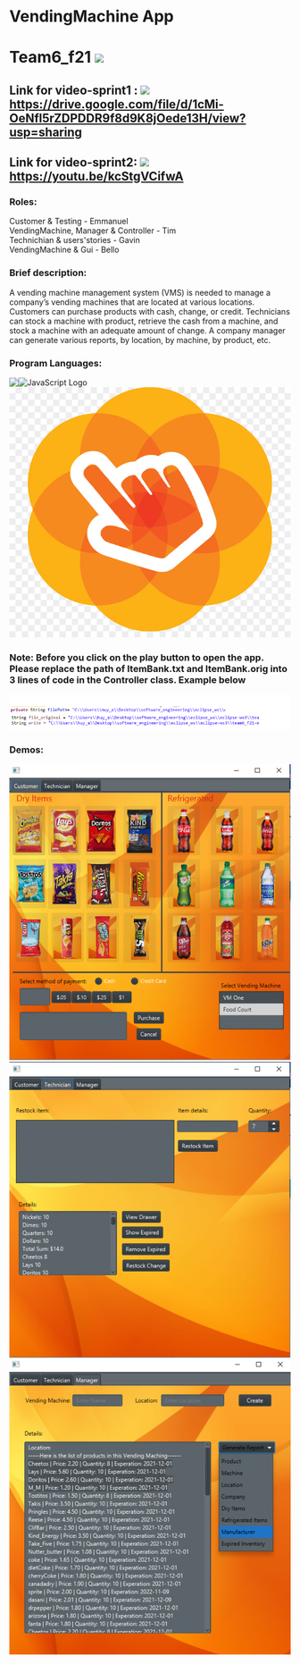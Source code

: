 # VendingMachine App
# Team6_f21 <img src="https://raw.githubusercontent.com/MartinHeinz/MartinHeinz/master/wave.gif" width="30px">
## Link for video-sprint1 : <img src="https://img.icons8.com/color/48/000000/services--v3.png"/> https://drive.google.com/file/d/1cMi-OeNfl5rZDPDDR9f8d9K8jOede13H/view?usp=sharing <br/> 
## Link for video-sprint2: <img src="https://img.icons8.com/color/48/000000/services--v3.png"/>  https://youtu.be/kcStgVCifwA
### Roles: </br>
Customer & Testing - Emmanuel </br>
VendingMachine, Manager & Controller - Tim </br>
Technichian & users'stories - Gavin </br>
VendingMachine & Gui - Bello </br>
### Brief description: </br>
A vending machine management system (VMS) is needed to manage a company’s vending machines that are located at various locations. Customers can purchase products with cash, change, or credit. Technicians can stock a machine with product, retrieve the cash from a machine, and stock a machine with an adequate amount of change. A company manager can generate various reports, by location, by machine, by product, etc.
### Program Languages: </br>
<img src="https://cdn.worldvectorlogo.com/logos/java.svg" alt="JavaScript Logo" width="50" height="50"/><img align="left" src="https://img.shields.io/badge/css3-%231572B6.svg?style=for-the-badge&logo=css&logoColor=white"/>  <img src="https://github.com/timphamvn33/VendingMachine/blob/Tim/team6_f21-main/imgs/kisspng-javafx-scene-builder-fxml-jar-mobile-app-developme-builder-5ad89537135646.2692307815241434150792.jpg"/>
 </br> 
### Note: Before you click on the play button to open the app. Please replace the path of ItemBank.txt and ItemBank.orig into 3 lines of code in the Controller class. Example below 
![alt text](https://github.com/timphamvn33/VendingMachine/blob/Tim/team6_f21-main/imgs/references.png) </br>
### Demos:
![alt text](https://github.com/timphamvn33/VendingMachine/blob/Tim/team6_f21-main/imgs/vM1.png) </br>
![alt text](https://github.com/timphamvn33/VendingMachine/blob/Tim/team6_f21-main/imgs/vM2.png) </br>
![alt text](https://github.com/timphamvn33/VendingMachine/blob/Tim/team6_f21-main/imgs/vM3.png) </br>
